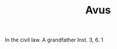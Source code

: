 ---
title: Avus
letter: A
permalink: "/definitions/bld-avus.html"
body: In the civil law. A grandfather Inst. 3, 6. 1
published_at: '2018-07-07'
source: Black's Law Dictionary 2nd Ed (1910)
layout: post
---
